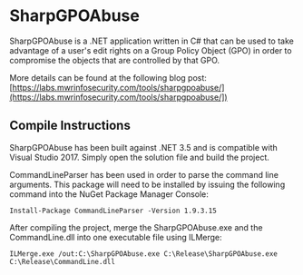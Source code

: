 # SharpGPOAbuse
SharpGPOAbuse is a .NET application written in C# that can be used to take advantage of a user's edit rights on a Group Policy Object (GPO) in order to compromise the objects that are controlled by that GPO.

More details can be found at the following blog post: [https://labs.mwrinfosecurity.com/tools/sharpgpoabuse/](https://labs.mwrinfosecurity.com/tools/sharpgpoabuse/])

## Compile Instructions ## 
SharpGPOAbuse has been built against .NET 3.5 and is compatible with Visual Studio 2017. Simply open the solution file and build the project.

CommandLineParser has been used in order to parse the command line arguments. This package will need to be installed by issuing the following command into the NuGet Package Manager Console:

`Install-Package CommandLineParser -Version 1.9.3.15`

After compiling the project, merge the SharpGPOAbuse.exe and the CommandLine.dll into one executable file using ILMerge:

`ILMerge.exe /out:C:\SharpGPOAbuse.exe C:\Release\SharpGPOAbuse.exe C:\Release\CommandLine.dll`
